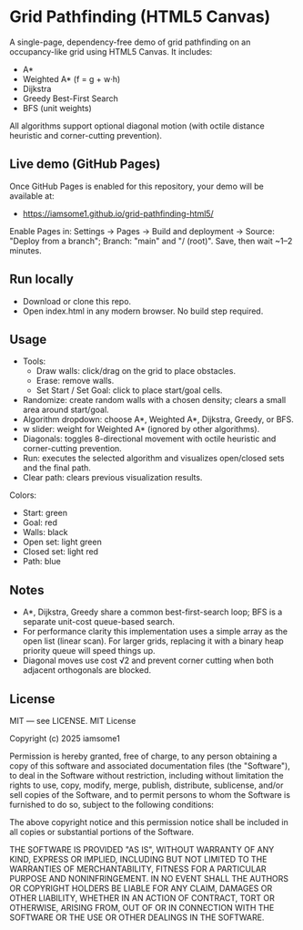 # Grid Pathfinding (HTML5 Canvas)

A single-page, dependency-free demo of grid pathfinding on an occupancy-like grid using HTML5 Canvas. It includes:

- A*
- Weighted A* (f = g + w·h)
- Dijkstra
- Greedy Best-First Search
- BFS (unit weights)

All algorithms support optional diagonal motion (with octile distance heuristic and corner-cutting prevention).

## Live demo (GitHub Pages)

Once GitHub Pages is enabled for this repository, your demo will be available at:

- https://iamsome1.github.io/grid-pathfinding-html5/

Enable Pages in: Settings → Pages → Build and deployment → Source: "Deploy from a branch"; Branch: "main" and "/ (root)". Save, then wait ~1–2 minutes.

## Run locally

- Download or clone this repo.
- Open index.html in any modern browser. No build step required.

## Usage

- Tools:
  - Draw walls: click/drag on the grid to place obstacles.
  - Erase: remove walls.
  - Set Start / Set Goal: click to place start/goal cells.
- Randomize: create random walls with a chosen density; clears a small area around start/goal.
- Algorithm dropdown: choose A*, Weighted A*, Dijkstra, Greedy, or BFS.
- w slider: weight for Weighted A* (ignored by other algorithms).
- Diagonals: toggles 8-directional movement with octile heuristic and corner-cutting prevention.
- Run: executes the selected algorithm and visualizes open/closed sets and the final path.
- Clear path: clears previous visualization results.

Colors:
- Start: green
- Goal: red
- Walls: black
- Open set: light green
- Closed set: light red
- Path: blue

## Notes

- A*, Dijkstra, Greedy share a common best-first-search loop; BFS is a separate unit-cost queue-based search.
- For performance clarity this implementation uses a simple array as the open list (linear scan). For larger grids, replacing it with a binary heap priority queue will speed things up.
- Diagonal moves use cost √2 and prevent corner cutting when both adjacent orthogonals are blocked.

## License

MIT — see LICENSE.
MIT License

Copyright (c) 2025 iamsome1

Permission is hereby granted, free of charge, to any person obtaining a copy
of this software and associated documentation files (the "Software"), to deal
in the Software without restriction, including without limitation the rights
to use, copy, modify, merge, publish, distribute, sublicense, and/or sell
copies of the Software, and to permit persons to whom the Software is
furnished to do so, subject to the following conditions:

The above copyright notice and this permission notice shall be included in
all copies or substantial portions of the Software.

THE SOFTWARE IS PROVIDED "AS IS", WITHOUT WARRANTY OF ANY KIND, EXPRESS OR
IMPLIED, INCLUDING BUT NOT LIMITED TO THE WARRANTIES OF MERCHANTABILITY,
FITNESS FOR A PARTICULAR PURPOSE AND NONINFRINGEMENT. IN NO EVENT SHALL THE
AUTHORS OR COPYRIGHT HOLDERS BE LIABLE FOR ANY CLAIM, DAMAGES OR OTHER
LIABILITY, WHETHER IN AN ACTION OF CONTRACT, TORT OR OTHERWISE, ARISING FROM,
OUT OF OR IN CONNECTION WITH THE SOFTWARE OR THE USE OR OTHER DEALINGS IN
THE SOFTWARE.
